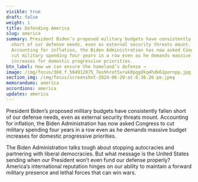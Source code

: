 ```yaml
---
visible: true
draft: false
weight: 1
title: Defending America
slug: america
summary: President Biden’s proposed military budgets have consistently fallen
  short of our defense needs, even as external security threats mount.
  Accounting for inflation, the Biden Administration has now asked Congress to
  cut military spending four years in a row even as he demands massive budget
  increases for domestic progressive priorities.
btn_label: How we can ensure the homeland’s defense →
image: /img/focus/360_f_504912875_7eshhrot5xrak0pqgdkq4hdk61pornpp.jpg
section_img: /img/focus/screenshot-2024-06-20-at-8.36.26 pm.jpeg
memorandums: america
accordions: america
updates: america
---
```

President Biden’s proposed military budgets have consistently fallen short of our defense needs, even as external security threats mount. Accounting for inflation, the Biden Administration has now asked Congress to cut military spending four years in a row even as he demands massive budget increases for domestic progressive priorities.

The Biden Administration talks tough about stopping autocracies and partnering with liberal democracies. But what message is the United States sending when our President won’t even fund our defense properly? America’s international reputation hinges on our ability to maintain a forward military presence and lethal forces that can win wars.